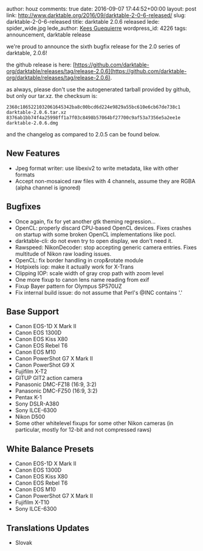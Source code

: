 author: houz
comments: true
date: 2016-09-07 17:44:52+00:00
layout: post
link: http://www.darktable.org/2016/09/darktable-2-0-6-released/
slug: darktable-2-0-6-released
title: darktable 2.0.6 released
lede: spider_wide.jpg
lede_author: <a href="https://www.flickr.com/photos/andabata">Kees Guequierre</a>
wordpress_id: 4226
tags: announcement, darktable release

we're proud to announce the sixth bugfix release for the 2.0 series of darktable, 2.0.6!

the github release is here: [https://github.com/darktable-org/darktable/releases/tag/release-2.0.6](https://github.com/darktable-org/darktable/releases/tag/release-2.0.6).

as always, please don't use the autogenerated tarball provided by github, but only our tar.xz. the checksum is:

    2368c1865221032061645342ba8c00bcd6d224e9829a55bc610e6cb67de738c1  darktable-2.0.6.tar.xz
    8376ab1bb74f4a25998ff1a7f03c8498b57064bf27700c9af53a7356e5a2ee1e  darktable-2.0.6.dmg

and the changelog as compared to 2.0.5 can be found below.

## New Features

* Jpeg format writer: use libexiv2 to write metadata, like with other formats
* Accept non-mosaiced raw files with 4 channels, assume they are RGBA (alpha channel is ignored)

## Bugfixes

* Once again, fix for yet another gtk theming regression...
* OpenCL: properly discard CPU-based OpenCL devices. Fixes crashes on startup with some broken OpenCL implementations like pocl.
* darktable-cli: do not even try to open display, we don't need it.
* Rawspeed: NikonDecoder: stop accepting generic camera entries. Fixes multitude of Nikon raw loading issues.
* OpenCL: fix border handling in crop&rotate module
* Hotpixels iop: make it actually work for X-Trans
* Clipping IOP: scale width of gray crop path with zoom level
* One more fixup to canon lens name reading from exif
* Fixup Bayer pattern for Olympus SP570UZ
* Fix internal build issue: do not assume that Perl's @INC contains '.'

## Base Support

* Canon EOS-1D X Mark II
* Canon EOS 1300D
* Canon EOS Kiss X80
* Canon EOS Rebel T6
* Canon EOS M10
* Canon PowerShot G7 X Mark II
* Canon PowerShot G9 X
* Fujifilm X-T2
* GITUP GIT2 action camera
* Panasonic DMC-FZ18 (16:9, 3:2)
* Panasonic DMC-FZ50 (16:9, 3:2)
* Pentax K-1
* Sony DSLR-A380
* Sony ILCE-6300
* Nikon D500
* Some other whitelevel fixups for some other Nikon cameras (in particular, mostly for 12-bit and not compressed raws)

## White Balance Presets

* Canon EOS-1D X Mark II
* Canon EOS 1300D
* Canon EOS Kiss X80
* Canon EOS Rebel T6
* Canon EOS M10
* Canon PowerShot G7 X Mark II
* Fujifilm X-T10
* Sony ILCE-6300

## Translations Updates

* Slovak
